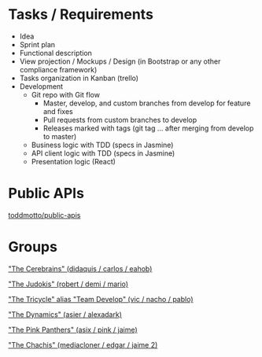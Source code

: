 # Tasks / Requirements

- Idea
- Sprint plan
- Functional description
- View projection / Mockups / Design (in Bootstrap or any other compliance framework)
- Tasks organization in Kanban (trello)
- Development
    - Git repo with Git flow 
        - Master, develop, and custom branches from develop for feature and fixes
        - Pull requests from custom branches to develop
        - Releases marked with tags (git tag ... after merging from develop to master)
    - Business logic with TDD (specs in Jasmine)
    - API client logic with TDD (specs in Jasmine)
    - Presentation logic (React)

# Public APIs

[toddmotto/public-apis](https://github.com/toddmotto/public-apis)

# Groups

["The Cerebrains" (didaquis / carlos / eahob)](https://github.com/didaquis/skylab-bootcamp-one-week-hackathon)

["The Judokis" (robert / demi / mario)](https://github.com/Robertvera/RocketMan)

["The Tricycle" alias "Team Develop" (vic / nacho / pablo)](https://github.com/VGamezz19/CryptoPyto)

["The Dynamics" (asier / alexadark)](https://github.com/AsierDev/project-skyplaces)

["The Pink Panthers" (asix / pink / jaime)](PENDING)

["The Chachis" (mediacloner / edgar / jaime 2)](PENDING)
